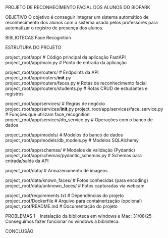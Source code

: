 PROJETO DE RECONHECIMENTO FACIAL DOS ALUNOS DO BIOPARK

OBJETIVO
O objetivo é conseguir integrar um sistema automático de reconhecimento dos alunos com o sistema usado pelos professores para automatizar o 
registro de presença dos alunos.

BIBLIOTECAS
Face Recognition

ESTRUTURA DO PROJETO

project_root/app/                        # Código principal da aplicação FastAPI
project_root/app/main.py                 # Ponto de entrada da aplicação

project_root/app/routers/                     # Endpoints da API
project_root/app/routers/__init__.py     
project_root/app/routers/faces.py             # Rotas de reconhecimento facial
project_root/app/routers/students.py          # Rotas CRUD de estudantes e registros

project_root/app/services/                    # Regras de negócio
project_root/app/services/__init__.py
project_root/app/services/face_service.py     # Funções que utilizam face_recognition
project_root/app/services/db_service.py       # Operações com o banco de dados

project_root/app/models/                      # Modelos do banco de dados
project_root/app/models/db_models.py          # Modelos SQLAlchemy

project_root/app/schemas/                     # Modelos de validação (Pydantic)
project_root/app/schemas/pydantic_schemas.py  # Schemas para entrada/saída da API

project_root/data/                            # Armazenamento de imagens

project_root/data/known_faces/                # Fotos conhecidas (para encoding)
project_root/data/unknown_faces/              # Fotos capturadas via webcam

project_root/requirements.txt                 # Dependências do projeto
project_root/Dockerfile                       # Arquivo para containerização (opcional)
project_root/README.md                        # Documentação do projeto

PROBLEMAS
1 - Instalação da biblioteca em windows e Mac:
31/08/25 - Conseguimos fazer funcionar no windows a biblioteca.

CONCLUSÃO
